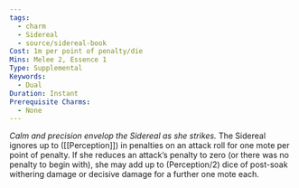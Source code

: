 ```yaml
---
tags:
  - charm
  - Sidereal
  - source/sidereal-book
Cost: 1m per point of penalty/die
Mins: Melee 2, Essence 1
Type: Supplemental
Keywords:
  - Dual
Duration: Instant
Prerequisite Charms:
  - None
---
```

*Calm and precision envelop the Sidereal as she strikes.*
The Sidereal ignores up to ([[Perception]]) in penalties on an attack roll for one mote per point of penalty. If she reduces an attack’s penalty to zero (or there was no penalty to begin with), she may add up to (Perception/2) dice of post-soak withering damage or decisive damage for a further one mote each.